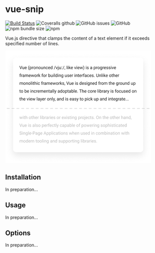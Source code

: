 # vue-snip

[![Build Status](https://travis-ci.org/ajobi/vue-snip.svg?branch=master)](https://travis-ci.org/ajobi/vue-snip)
![Coveralls github](https://img.shields.io/coveralls/github/ajobi/vue-snip)
![GitHub issues](https://img.shields.io/github/issues/ajobi/vue-snip)
![GitHub](https://img.shields.io/github/license/ajobi/vue-snip)
![npm bundle size](https://img.shields.io/bundlephobia/minzip/vue-snip)
![npm](https://img.shields.io/npm/v/vue-snip?color=blue)

Vue.js directive that clamps the content of a text element if it exceeds specified number of lines.

![](assets/illustration.png)

## Installation

In preparation...

## Usage

In preparation...

## Options

In preparation...
